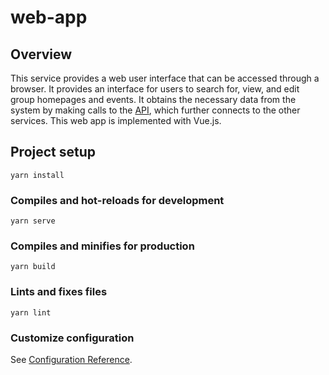 # web-app

## Overview

This service provides a web user interface that can be accessed through
a browser. It provides an interface for users to search for, view, and
edit group homepages and events. It obtains the necessary data from the
system by making calls to the [API](../api), which further connects to
the other services. This web app is implemented with Vue.js.

## Project setup
```
yarn install
```

### Compiles and hot-reloads for development
```
yarn serve
```

### Compiles and minifies for production
```
yarn build
```

### Lints and fixes files
```
yarn lint
```

### Customize configuration
See [Configuration Reference](https://cli.vuejs.org/config/).
